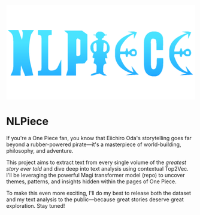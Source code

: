 <img src="readme_files/logo.png" alt="NLPiece logo" width="700">

# NLPiece

If you're a One Piece fan, you know that Eiichiro Oda's storytelling 
goes far beyond a rubber-powered pirate—it's a masterpiece of world-building, 
philosophy, and adventure.

This project aims to extract text from every single volume of the *greatest 
story ever told* and dive deep into text analysis using contextual Top2Vec. 
I'll be leveraging the powerful Magi transformer model (repo) to uncover themes, patterns, 
and insights hidden within the pages of One Piece.

To make this even more exciting, I'll do my best to release both the 
dataset and my text analysis to the public—because great stories deserve great exploration. Stay tuned!